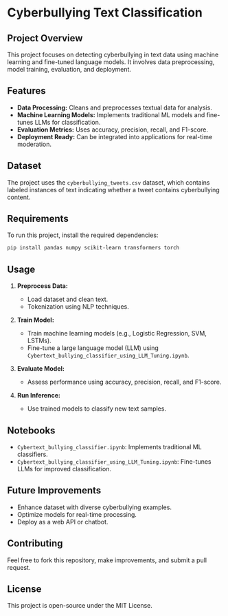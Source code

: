 # Cyberbullying Text Classification

## Project Overview
This project focuses on detecting cyberbullying in text data using machine learning and fine-tuned language models. It involves data preprocessing, model training, evaluation, and deployment.

## Features
- **Data Processing:** Cleans and preprocesses textual data for analysis.
- **Machine Learning Models:** Implements traditional ML models and fine-tunes LLMs for classification.
- **Evaluation Metrics:** Uses accuracy, precision, recall, and F1-score.
- **Deployment Ready:** Can be integrated into applications for real-time moderation.

## Dataset
The project uses the `cyberbullying_tweets.csv` dataset, which contains labeled instances of text indicating whether a tweet contains cyberbullying content.

## Requirements
To run this project, install the required dependencies:
```bash
pip install pandas numpy scikit-learn transformers torch
```

## Usage
1. **Preprocess Data:**
   - Load dataset and clean text.
   - Tokenization using NLP techniques.

2. **Train Model:**
   - Train machine learning models (e.g., Logistic Regression, SVM, LSTMs).
   - Fine-tune a large language model (LLM) using `Cybertext_bullying_classifier_using_LLM_Tuning.ipynb`.

3. **Evaluate Model:**
   - Assess performance using accuracy, precision, recall, and F1-score.

4. **Run Inference:**
   - Use trained models to classify new text samples.

## Notebooks
- `Cybertext_bullying_classifier.ipynb`: Implements traditional ML classifiers.
- `Cybertext_bullying_classifier_using_LLM_Tuning.ipynb`: Fine-tunes LLMs for improved classification.

## Future Improvements
- Enhance dataset with diverse cyberbullying examples.
- Optimize models for real-time processing.
- Deploy as a web API or chatbot.

## Contributing
Feel free to fork this repository, make improvements, and submit a pull request.

## License
This project is open-source under the MIT License.


